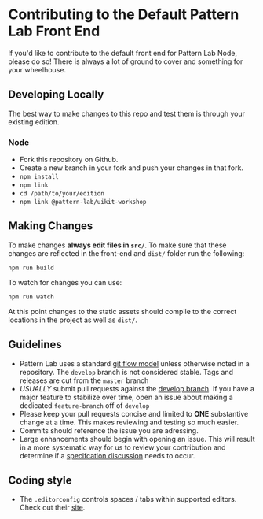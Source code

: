 # Contributing to the Default Pattern Lab Front End

If you'd like to contribute to the default front end for Pattern Lab Node, please do so! There is always a lot of ground to cover and something for your wheelhouse.

## Developing Locally

The best way to make changes to this repo and test them is through your existing edition.

### Node

* Fork this repository on Github.
* Create a new branch in your fork and push your changes in that fork.
* `npm install`
* `npm link`
* `cd /path/to/your/edition`
* `npm link @pattern-lab/uikit-workshop`

## Making Changes

To make changes **always edit files in `src/`**. To make sure that these changes are reflected in the front-end and `dist/` folder run the following:

    npm run build

To watch for changes you can use:

    npm run watch

At this point changes to the static assets should compile to the correct locations in the project as well as `dist/`.

## Guidelines

* Pattern Lab uses a standard [git flow model](http://nvie.com/posts/a-successful-git-branching-model/) unless otherwise noted in a repository. The `develop` branch is not considered stable. Tags and releases are cut from the `master` branch
* _USUALLY_ submit pull requests against the [develop branch](https://github.com/pattern-lab/uikit-workshop/tree/dev). If you have a major feature to stabilize over time, open an issue about making a dedicated `feature-branch` off of `develop`
* Please keep your pull requests concise and limited to **ONE** substantive change at a time. This makes reviewing and testing so much easier.
* Commits should reference the issue you are adressing.
* Large enhancements should begin with opening an issue. This will result in a more systematic way for us to review your contribution and determine if a [specifcation discussion](https://github.com/pattern-lab/the-spec/issues) needs to occur.

## Coding style

* The `.editorconfig` controls spaces / tabs within supported editors. Check out their [site](http://editorconfig.org/).
